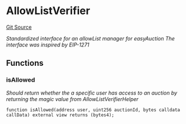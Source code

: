 # AllowListVerifier
[Git Source](https://github.com/larrythecucumber321/protocol/blob/0e60393685a4ae7994ac986273cdfa4cf9c069ed/contracts/plugins/mocks/vendor/EasyAuction.sol)



*Standardized interface for an allowList manager for easyAuction
The interface was inspired by EIP-1271*


## Functions
### isAllowed

*Should return whether the a specific user has access to an auction
by returning the magic value from AllowListVerifierHelper*


```solidity
function isAllowed(address user, uint256 auctionId, bytes calldata callData) external view returns (bytes4);
```

